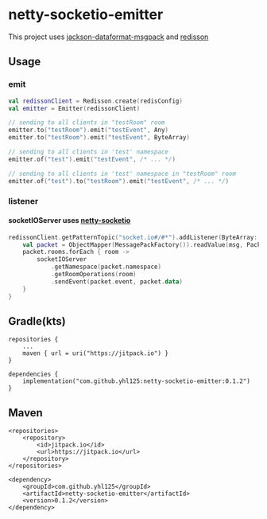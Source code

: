 # netty-socketio-emitter

This project uses [jackson-dataformat-msgpack][jackson-dataformat-msgpack] and [redisson][redisson]

## Usage

### emit

```kotlin
val redissonClient = Redisson.create(redisConfig)
val emitter = Emitter(redissonClient)

// sending to all clients in "testRoom" room
emitter.to("testRoom").emit("testEvent", Any)
emitter.to("testRoom").emit("testEvent", ByteArray)

// sending to all clients in 'test' namespace
emitter.of("test").emit("testEvent", /* ... */)

// sending to all clients in 'test' namespace in "testRoom" room
emitter.of("test").to("testRoom").emit("testEvent", /* ... */)
```

### listener

#### socketIOServer uses [netty-socketio][netty-socketio]

```kotlin
redissonClient.getPatternTopic("socket.io#/#*").addListener(ByteArray::class.java) { _, _, msg ->
    val packet = ObjectMapper(MessagePackFactory()).readValue(msg, Packet::class.java)
    packet.rooms.forEach { room ->
        socketIOServer
            .getNamespace(packet.namespace)
            .getRoomOperations(room)
            .sendEvent(packet.event, packet.data)
    }
}
```

## Gradle(kts)

```
repositories {
	...
	maven { url = uri("https://jitpack.io") }
}

dependencies {
	implementation("com.github.yhl125:netty-socketio-emitter:0.1.2")
}
```

## Maven

```
<repositories>
	<repository>
	    <id>jitpack.io</id>
	    <url>https://jitpack.io</url>
	</repository>
</repositories>
```

```
<dependency>
    <groupId>com.github.yhl125</groupId>
    <artifactId>netty-socketio-emitter</artifactId>
    <version>0.1.2</version>
</dependency>
```

[jackson-dataformat-msgpack]: https://github.com/msgpack/msgpack-java/tree/develop/msgpack-jackson

[redisson]: https://github.com/redisson/redisson

[netty-socketio]: https://github.com/mrniko/netty-socketio